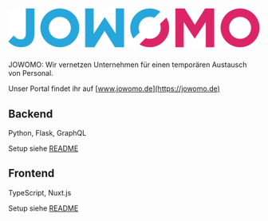 # ![JOWOMO Logo](frontend/static/images/logo.svg) 


JOWOMO: Wir vernetzen Unternehmen für einen temporären Austausch von Personal.

Unser Portal findet ihr auf [www.jowomo.de](https://jowomo.de)

## Backend

Python, Flask, GraphQL

Setup siehe [README](backend/api/README.md)

## Frontend

TypeScript, Nuxt.js

Setup siehe [README](frontend/readme.md)